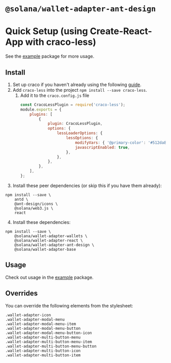 # `@solana/wallet-adapter-ant-design`

# Quick Setup (using Create-React-App with craco-less)
See the [example](https://github.com/anza-xyz/wallet-adapter/tree/master/packages/example) package for more usage.

## Install

1. Set up craco if you haven't already using the following [guide](https://github.com/gsoft-inc/craco/blob/master/packages/craco/README.md#installation).
2. Add `craco-less` into the project `npm install --save craco-less`.
   1. Add it to the `craco.config.js` file
        ```javascript
        const CracoLessPlugin = require('craco-less');
        module.exports = {
            plugins: [
                {
                    plugin: CracoLessPlugin,
                    options: {
                        lessLoaderOptions: {
                            lessOptions: {
                                modifyVars: { '@primary-color': '#512da8' },
                                javascriptEnabled: true,
                            },
                        },
                    },
                },
            ],
        };
        ```
3. Install these peer dependencies (or skip this if you have them already):

```
npm install --save \
    antd \
    @ant-design/icons \
    @solana/web3.js \
    react
```
4. Install these dependencies:

```
npm install --save \
    @solana/wallet-adapter-wallets \
    @solana/wallet-adapter-react \
    @solana/wallet-adapter-ant-design \
    @solana/wallet-adapter-base
```


## Usage
Check out usage in the [example](https://github.com/anza-xyz/wallet-adapter/tree/master/packages/starter/example) package.

## Overrides

You can override the following elements from the stylesheet:

```
.wallet-adapter-icon
.wallet-adapter-modal-menu
.wallet-adapter-modal-menu-item
.wallet-adapter-modal-menu-button
.wallet-adapter-modal-menu-button-icon
.wallet-adapter-multi-button-menu
.wallet-adapter-multi-button-menu-item
.wallet-adapter-multi-button-menu-button
.wallet-adapter-multi-button-icon
.wallet-adapter-multi-button-item
```
